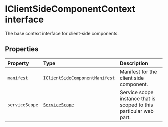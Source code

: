 # IClientSideComponentContext interface





The base context interface for client-side components.




## Properties

| Property	   | Type	| Description|
|:-------------|:-------|:-----------|
|`manifest`      | `IClientSideComponentManifest` | Manifest for the client side component. |
|`serviceScope`      | [`ServiceScope`](../sp-core-library/servicescope.md) | Service scope instance that is scoped to this particular web part. |





